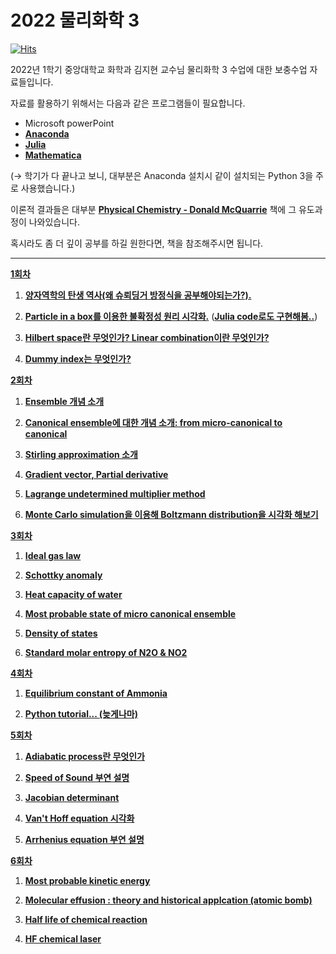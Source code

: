 # 2022 물리화학 3

[![Hits](https://hits.seeyoufarm.com/api/count/incr/badge.svg?url=https%3A%2F%2Fgithub.com%2Fthereexist%2FPhysical_chemistry_3&count_bg=%2379C83D&title_bg=%23555555&icon=&icon_color=%23E7E7E7&title=hits&edge_flat=false)](https://hits.seeyoufarm.com)

2022년 1학기 중앙대학교 화학과 김지현 교수님 물리화학 3 수업에 대한 보충수업 자료들입니다.

자료를 활용하기 위해서는 다음과 같은 프로그램들이 필요합니다. 

- Microsoft powerPoint
- [**Anaconda**](https://www.anaconda.com/)
- [**Julia**](https://julialang.org/)
- [**Mathematica**](https://www.wolfram.com/mathematica/)

(→ 학기가 다 끝나고 보니, 대부분은 Anaconda 설치시 같이 설치되는 Python 3을 주로 사용했습니다.)

이론적 결과들은 대부분 [**Physical Chemistry - Donald McQuarrie**](https://g.co/kgs/sJNM2Y) 책에 그 유도과정이 나와있습니다. 

혹시라도 좀 더 깊이 공부를 하길 원한다면, 책을 참조해주시면 됩니다.

-------------------------------------------------------------------------------------

[**1회차**](https://github.com/thereexist/Physical_chemistry_3/tree/main/Particle_in_a_box)

1. [**양자역학의 탄생 역사(왜 슈뢰딩거 방정식을 공부해야되는가?).**](https://github.com/thereexist/Physical_chemistry_3/blob/main/Particle_in_a_box/presentation.pptx)

2. [**Particle in a box를 이용한 불확정성 원리 시각화.**](https://github.com/thereexist/Physical_chemistry_3/blob/main/Particle_in_a_box/particle_in_a_box.ipynb)   ([**Julia code로도 구현해봄..**](https://github.com/thereexist/Physical_chemistry_3/blob/main/Particle_in_a_box/particle_in_a_box_julia.ipynb))

3. [**Hilbert space란 무엇인가? Linear combination이란 무엇인가?**](https://github.com/thereexist/Physical_chemistry_3/blob/main/Particle_in_a_box/particle_in_a_box.ipynb)

4. [**Dummy index는 무엇인가?**](https://github.com/thereexist/Physical_chemistry_3/blob/main/Particle_in_a_box/particle_in_a_box.ipynb)

[**2회차**](https://github.com/thereexist/Physical_chemistry_3/tree/main/Ensemble%20state)

1. [**Ensemble 개념 소개**](https://github.com/thereexist/Physical_chemistry_3/blob/main/Ensemble%20state/Ensemble_state_Stirling_Approx.ipynb)

2. [**Canonical ensemble에 대한 개념 소개: from micro-canonical to canonical**](https://github.com/thereexist/Physical_chemistry_3/blob/main/Ensemble%20state/Canonical_ensemble.ipynb)

3. [**Stirling approximation 소개**](https://github.com/thereexist/Physical_chemistry_3/blob/main/Ensemble%20state/Ensemble_state_Stirling_Approx.ipynb)

4. [**Gradient vector, Partial derivative**](https://github.com/thereexist/Physical_chemistry_3/blob/main/Ensemble%20state/Ensemble_state_Stirling_Approx.ipynb)

5. [**Lagrange undetermined multiplier method**](https://github.com/thereexist/Physical_chemistry_3/blob/main/Ensemble%20state/Ensemble_state_Stirling_Approx.ipynb)

6. [**Monte Carlo simulation을 이용해 Boltzmann distribution을 시각화 해보기**](https://github.com/thereexist/Physical_chemistry_3/tree/main/Ensemble%20state/Monte%20Carlo%20simulations%20to%20sample%20the%20canonical%20distribution)

[**3회차**](https://github.com/thereexist/Physical_chemistry_3/tree/main/Partition_function)

1. [**Ideal gas law**](https://github.com/thereexist/Physical_chemistry_3/blob/main/Partition_function/ideal_gas_law.ipynb)

2. [**Schottky anomaly**](https://github.com/thereexist/Physical_chemistry_3/blob/main/Partition_function/schottky_anomaly.ipynb)

3. [**Heat capacity of water**](https://github.com/thereexist/Physical_chemistry_3/blob/main/Partition_function/heat_capacity.ipynb)

4. [**Most probable state of micro canonical ensemble**](https://github.com/thereexist/Physical_chemistry_3/blob/main/Partition_function/most_probable_state_of_micro_canonical_ensemble.ipynb)

5. [**Density of states**](https://github.com/thereexist/Physical_chemistry_3/blob/main/Partition_function/density_of_state.ipynb)

6. [**Standard molar entropy of N2O & NO2**](https://github.com/thereexist/Physical_chemistry_3/blob/main/Partition_function/system_entropy.ipynb)


[**4회차**](https://github.com/thereexist/Physical_chemistry_3/tree/main/Chemical_equilibrium)

1. [**Equilibrium constant of Ammonia**](https://github.com/thereexist/Physical_chemistry_3/blob/main/Chemical_equilibrium/Ammonia_synthesis.ipynb)

2. [**Python tutorial... (늦게나마)**](https://github.com/thereexist/Physical_chemistry_3/blob/main/Chemical_equilibrium/Ammonia_synthesis.ipynb)


[**5회차**](https://github.com/thereexist/Physical_chemistry_3/tree/main/Speed_of_sound)

1. [**Adiabatic process란 무엇인가**](https://github.com/thereexist/Physical_chemistry_3/blob/main/Speed_of_sound/Adiabatic_process.ipynb)

2. [**Speed of Sound 부연 설명**](https://github.com/thereexist/Physical_chemistry_3/blob/main/Speed_of_sound/Adiabatic_process.ipynb)

3. [**Jacobian determinant**](https://github.com/thereexist/Physical_chemistry_3/blob/main/Speed_of_sound/Adiabatic_process.ipynb)

4. [**Van't Hoff equation 시각화**](https://github.com/thereexist/Physical_chemistry_3/blob/main/Chemical_equilibrium/Arrhenius_equation.ipynb)

5. [**Arrhenius equation 부연 설명**](https://github.com/thereexist/Physical_chemistry_3/blob/main/Chemical_equilibrium/Arrhenius_equation.ipynb)

[**6회차**](https://github.com/thereexist/Physical_chemistry_3/tree/main/Final_report)

1. [**Most probable kinetic energy**](https://github.com/thereexist/Physical_chemistry_3/blob/main/Final_report/most_probable_kinetic_energy.ipynb)

2. [**Molecular effusion : theory and historical applcation (atomic bomb)**](https://github.com/thereexist/Physical_chemistry_3/blob/main/Final_report/molecular_effusion.ipynb)

3. [**Half life of chemical reaction**](https://github.com/thereexist/Physical_chemistry_3/blob/main/Final_report/chemical_reaction_half_life.ipynb)

4. [**HF chemical laser**](https://github.com/thereexist/Physical_chemistry_3/blob/main/Final_report/HF_laser.ipynb)

